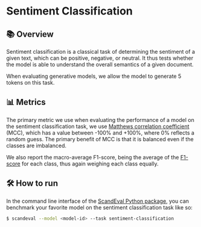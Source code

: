 # Sentiment Classification

## 📚 Overview

Sentiment classification is a classical task of determining the sentiment of a given
text, which can be positive, negative, or neutral. It thus tests whether the model is
able to understand the overall semantics of a given document.

When evaluating generative models, we allow the model to generate 5 tokens on this task.


## 📊 Metrics

The primary metric we use when evaluating the performance of a model on the sentiment
classification task, we use [Matthews correlation
coefficient](https://en.wikipedia.org/wiki/Matthews_correlation_coefficient) (MCC),
which has a value between -100% and +100%, where 0% reflects a random guess. The primary
benefit of MCC is that it is balanced even if the classes are imbalanced.

We also report the macro-average F1-score, being the average of the
[F1-score](https://en.wikipedia.org/wiki/F1_score) for each class, thus again weighing
each class equally.


## 🛠️ How to run

In the command line interface of the [ScandEval Python package](/python-package.md), you
can benchmark your favorite model on the sentiment classification task like so:

```bash
$ scandeval --model <model-id> --task sentiment-classification
```
